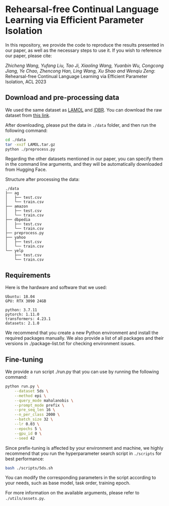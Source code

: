 # Rehearsal-free Continual Language Learning via Efficient Parameter Isolation

In this repository, we provide the code to reproduce the results presented in our paper, as well as the necessary steps to use it. If you wish to reference our paper, please cite:

*Zhicheng Wang, Yufang Liu, Tao Ji, Xiaoling Wang, Yuanbin Wu, Congcong Jiang, Ye Chao, Zhencong Han, Ling Wang, Xu Shao and Wenqiu Zeng*:
Rehearsal-free Continual Language Learning via Efficient Parameter Isolation, ACL 2023

## Download and pre-processing data

We used the same dataset as [LAMOL](https://github.com/chho33/LAMOL/tree/master) and [IDBR](https://github.com/SALT-NLP/IDBR/tree/main). You can download the raw dataset from [this link](https://drive.google.com/file/d/1rWcgnVcNpwxmBI3c5ovNx-E8XKOEL77S/view).

After downloading, please put the data in `./data` folder, and then run the following command:
```sh
cd ./data
tar -xvzf LAMOL.tar.gz
python ./preprocess.py
```

Regarding the other datasets mentioned in our paper, you can specify them in the command line arguments, and they will be automatically downloaded from Hugging Face.

Structure after processing the data:
```
./data
├── ag
│   ├── test.csv
│   └── train.csv
├── amazon
│   ├── test.csv
│   └── train.csv
├── dbpedia
│   ├── test.csv
│   └── train.csv
├── preprocess.py
├── yahoo
│   ├── test.csv
│   └── train.csv
└── yelp
    ├── test.csv
    └── train.csv
```

## Requirements

Here is the hardware and software that we used:

```
Ubuntu: 18.04
GPU: RTX 3090 24GB

python: 3.7.11
pytorch: 1.11.0
transformers: 4.23.1
datasets: 2.1.0
```

We recommend that you create a new Python environment and install the required packages manually. We also provide a list of all packages and their versions in ./package-list.txt for checking environment issues.

## Fine-tuning

We provide a run script ./run.py that you can use by running the following command:

```sh
python run.py \
    --dataset 5ds \
    --method epi \
    --query_mode mahalanobis \
    --prompt_mode prefix \
    --pre_seq_len 16 \
    --n_per_class 2000 \
    --batch_size 32 \
    --lr 0.03 \
    --epochs 5 \
    --gpu_id 0 \
    --seed 42
```

Since prefix-tuning is affected by your environment and machine, we highly recommend that you run the hyperparameter search script in `./scripts` for best performance:

```sh
bash ./scripts/5ds.sh
```
You can modify the corresponding parameters in the script according to your needs, such as base model, task order, training epoch.

For more information on the available arguments, please refer to `./utils/assets.py`.
